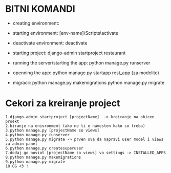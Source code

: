 # BITNI KOMANDI

- creating environment: 

- starting environment: [env-name]\Scripts\activate   

- deactivate environment: deactivate

- starting project: django-admin startproject restaurant

- running the server/starting the app: python manage.py runserver

- openning the app: python manage.py startapp rest_app (za modelite)

- migracii: python manage.py makemigrations
	  python manage.py migrate

# Cekori za kreiranje project
	1.django-admin startproject [projectName]  -> kreiranje na obicen proekt
	2.biranje na enivronment (ako ne ti e namesten kako so treba)
	3.python manage.py [projectName so views]
	4.python manage.py runserver
	5.python manage.py migrate -> prven ova da napravi user model i views za admin panel
	6.python manage.py createsuperuser
	7.dodaj go noviot [projectName so views] vo settings -> INSTALLED_APPS
	8.python manage.py makemigrations 
	9.python manage.py migrate
	10.GG <3 !
